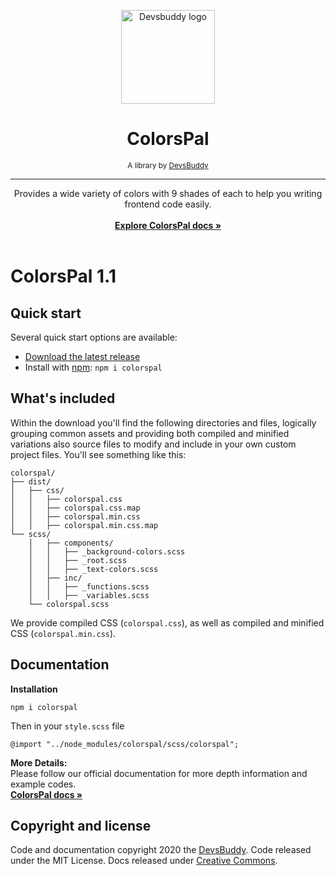 

<p align="center">
  <a href="https://devsbuddy.com/libs/colorspal">
    <img src="https://www.devsbuddy.com/assets/img/logo.png" alt="Devsbuddy logo" width="150" height="150">
  </a>
</p>

<h1 align="center"><strong>ColorsPal</strong></h1>
<p align="center">
<small>A library by <a href="https://devsbuddy.com">DevsBuddy</a></small>
</p>
<hr>
<p align="center">
  Provides a wide variety of colors with 9 shades of each to help you writing frontend code easily.
  <br>
  <br>
  <a href="https://devsbuddy.com/libs/colorspal"><strong>Explore ColorsPal docs »</strong></a>
<br>
  <br>
</p>


# ColorsPal 1.1


## Quick start


Several quick start options are available:

- [Download the latest release](https://github.com/devs-buddy/colorspal/archive/v1.1.zip)
- Install with [npm](https://www.npmjs.com/): `npm i colorspal`

## What's included

Within the download you'll find the following directories and files, logically grouping common assets and providing both compiled and minified variations also source files to modify and include in your own custom project files. You'll see something like this:

```text
colorspal/
├── dist/
│   ├── css/
│   │   ├── colorspal.css
│   │   ├── colorspal.css.map
│   │   ├── colorspal.min.css
│   │   ├── colorspal.min.css.map
└── scss/
    │   ├── components/
    │   │   ├── _background-colors.scss
    │   │   ├── _root.scss
    │   │   ├── _text-colors.scss
    │   ├── inc/
    │   │   ├── _functions.scss
    │   │   ├── _variables.scss
    └── colorspal.scss
```

We provide compiled CSS (`colorspal.css`), as well as compiled and minified CSS (`colorspal.min.css`).



## Documentation

**Installation**
```
npm i colorspal
```

Then in your `style.scss` file
```
@import "../node_modules/colorspal/scss/colorspal";
```
**More Details:**<br>
Please follow our official documentation for more depth information and example codes. <br>
<a href="https://devsbuddy.com/libs/colorspal"><strong>ColorsPal docs »</strong></a>
## Copyright and license

Code and documentation copyright 2020 the [DevsBuddy](https://devsbuddy.com). Code released under the MIT License. Docs released under [Creative Commons](https://creativecommons.org/licenses/by/3.0/).